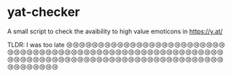 # yat-checker

A small script to check the avaibility to high value emoticons in https://y.at/

TLDR: I was too late 😢😢😢😢😢😢😢😢😢😢😢😢😢😢😢😢😢😢😢😢😢😢😢😢😢😢😢😢😢😢😢😢😢😢😢😢😢😢😢😢😢😢😢😢😢😢😢😢😢😢😢😢😢😢😢😢😢😢😢😢😢😢😢😢😢😢😢😢😢😢😢😢😢😢😢😢😢😢😢😢😢😢😢😢😢😢😢😢😢😢😢😢😢😢😢😢😢😢😢😢😢
